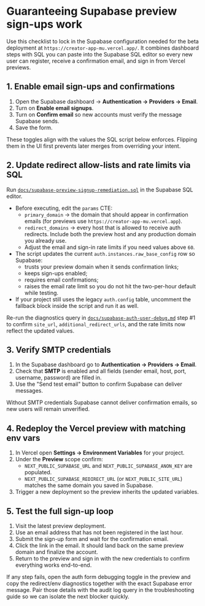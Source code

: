 # Guaranteeing Supabase preview sign-ups work

Use this checklist to lock in the Supabase configuration needed for the beta deployment at `https://creator-app-mu.vercel.app/`. It combines dashboard steps with SQL you can paste into the Supabase SQL editor so every new user can register, receive a confirmation email, and sign in from Vercel previews.

## 1. Enable email sign-ups and confirmations

1. Open the Supabase dashboard → **Authentication → Providers → Email**.
2. Turn on **Enable email signups**.
3. Turn on **Confirm email** so new accounts must verify the message Supabase sends.
4. Save the form.

These toggles align with the values the SQL script below enforces. Flipping them in the UI first prevents later merges from overriding your intent.

## 2. Update redirect allow-lists and rate limits via SQL

Run [`docs/supabase-preview-signup-remediation.sql`](./supabase-preview-signup-remediation.sql) in the Supabase SQL editor.

* Before executing, edit the `params` CTE:
  * `primary_domain` → the domain that should appear in confirmation emails (for previews use `https://creator-app-mu.vercel.app`).
  * `redirect_domains` → every host that is allowed to receive auth redirects. Include both the preview host and any production domain you already use.
  * Adjust the email and sign-in rate limits if you need values above `60`.
* The script updates the current `auth.instances.raw_base_config` row so Supabase:
  * trusts your preview domain when it sends confirmation links;
  * keeps sign-ups enabled;
  * requires email confirmations;
  * raises the email rate limit so you do not hit the two-per-hour default while testing.
* If your project still uses the legacy `auth.config` table, uncomment the fallback block inside the script and run it as well.

Re-run the diagnostics query in [`docs/supabase-auth-user-debug.md`](./supabase-auth-user-debug.md) step #1 to confirm `site_url`, `additional_redirect_urls`, and the rate limits now reflect the updated values.

## 3. Verify SMTP credentials

1. In the Supabase dashboard go to **Authentication → Providers → Email**.
2. Check that **SMTP** is enabled and all fields (sender email, host, port, username, password) are filled in.
3. Use the "Send test email" button to confirm Supabase can deliver messages.

Without SMTP credentials Supabase cannot deliver confirmation emails, so new users will remain unverified.

## 4. Redeploy the Vercel preview with matching env vars

1. In Vercel open **Settings → Environment Variables** for your project.
2. Under the **Preview** scope confirm:
   * `NEXT_PUBLIC_SUPABASE_URL` and `NEXT_PUBLIC_SUPABASE_ANON_KEY` are populated.
   * `NEXT_PUBLIC_SUPABASE_REDIRECT_URL` (or `NEXT_PUBLIC_SITE_URL`) matches the same domain you saved in Supabase.
3. Trigger a new deployment so the preview inherits the updated variables.

## 5. Test the full sign-up loop

1. Visit the latest preview deployment.
2. Use an email address that has not been registered in the last hour.
3. Submit the sign-up form and wait for the confirmation email.
4. Click the link in the email. It should land back on the same preview domain and finalize the account.
5. Return to the preview and sign in with the new credentials to confirm everything works end-to-end.

If any step fails, open the auth form debugging toggle in the preview and copy the redirect/env diagnostics together with the exact Supabase error message. Pair those details with the audit log query in the troubleshooting guide so we can isolate the next blocker quickly.
